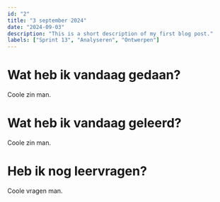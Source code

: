 ```yaml
---
id: "2"
title: "3 september 2024"
date: "2024-09-03"
description: "This is a short description of my first blog post."
labels: ["Sprint 13", "Analyseren", "Ontwerpen"]
---
```


# Wat heb ik vandaag gedaan?

Coole zin man.

# Wat heb ik vandaag geleerd?

Coole zin man.

# Heb ik nog leervragen?

Coole vragen man.